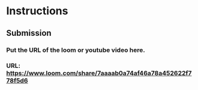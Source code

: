 # Instructions

## **Submission**

### Put the URL of the loom or youtube video here.

### URL: https://www.loom.com/share/7aaaab0a74af46a78a452622f778f5d6
